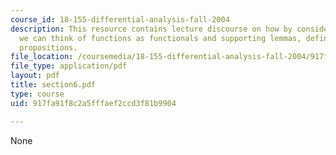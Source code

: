 ```yaml
---
course_id: 18-155-differential-analysis-fall-2004
description: This resource contains lecture discourse on how by considering dual spaces,
  we can think of functions as functionals and supporting lemmas, definitions and
  propositions.
file_location: /coursemedia/18-155-differential-analysis-fall-2004/917fa91f8c2a5fffaef2ccd3f81b9904_section6.pdf
file_type: application/pdf
layout: pdf
title: section6.pdf
type: course
uid: 917fa91f8c2a5fffaef2ccd3f81b9904

---
```

None